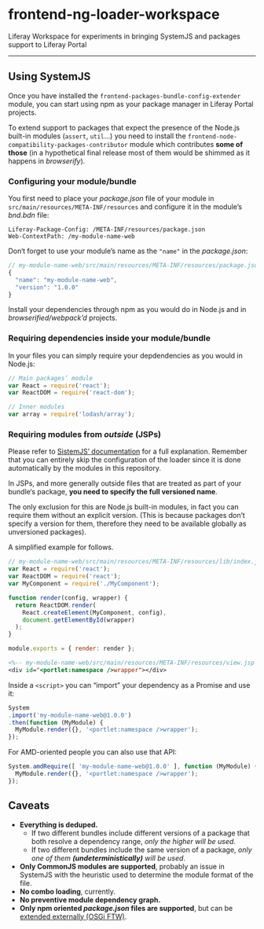# frontend-ng-loader-workspace

Liferay Workspace for experiments in bringing SystemJS and packages support to Liferay Portal

- - -

## Using SystemJS

Once you have installed the `frontend-packages-bundle-config-extender` module, you can start using npm as your package manager in Liferay Portal projects.

To extend support to packages that expect the presence of the Node.js built-in modules (`assert`, `util`…) you need to install the `frontend-node-compatibility-packages-contributor` module which contributes **some of those** (in a hypothetical final release most of them would be shimmed as it happens in *browserify*).

### Configuring your module/bundle

You first need to place your *package.json* file of your module in `src/main/resources/META-INF/resources` and configure it in the module’s *bnd.bdn* file:

```properties
Liferay-Package-Config: /META-INF/resources/package.json
Web-ContextPath: /my-module-name-web
```

Don‘t forget to use your module’s name as the `"name"` in the *package.json*:

```js
// my-module-name-web/src/main/resources/META-INF/resources/package.json
{
  "name": "my-module-name-web",
  "version": "1.0.0"
}
```

Install your dependencies through npm as you would do in Node.js and in *browserified/webpack’d* projects.

### Requiring dependencies inside your module/bundle

In your files you can simply require your depdendencies as you would in Node.js:

```js
// Main packages’ module
var React = require('react');
var ReactDOM = require('react-dom');

// Inner modules
var array = require('lodash/array');
```

### Requiring modules from *outside* (JSPs)

Please refer to [SistemJS’ documentation](https://github.com/systemjs/systemjs) for a full explanation. Remember that you can entirely skip the configuration of the loader since it is done automatically by the modules in this repository.

In JSPs, and more generally outside files that are treated as part of your bundle‘s package, **you need to specify the full versioned name**.

The only exclusion for this are Node.js built-in modules, in fact you can require them without an explicit version. (This is because packages don’t specify a version for them, therefore they need to be available globally as unversioned packages).

A simplified example for follows.

```js
// my-module-name-web/src/main/resources/META-INF/resources/lib/index.js
var React = require('react');
var ReactDOM = require('react');
var MyComponent = require('./MyComponent');

function render(config, wrapper) {
  return ReactDOM.render(
    React.createElement(MyComponent, config),
    document.getElementById(wrapper)
  );
}

module.exports = { render: render };
```

```jsp
<%-- my-module-name-web/src/main/resources/META-INF/resources/view.jsp --%>
<div id="<portlet:namespace />wrapper"></div>
```

Inside a `<script>` you can “import” your dependency as a Promise and use it:

```js
System
.import('my-module-name-web@1.0.0')
.then(function (MyModule) {
  MyModule.render({}, '<portlet:namespace />wrapper');
});
```

For AMD-oriented people you can also use that API:

```js
System.amdRequire([ 'my-module-name-web@1.0.0' ], function (MyModule) {
  MyModule.render({}, '<portlet:namespace />wrapper');
});
```

## Caveats

- **Everything is deduped.**
  - If two different bundles include different versions of a package that both resolve a dependency range, *only the higher will be used*.
  - If two different bundles include the same version of a package, *only one of them __(undeterministically)__ will be used*.
- **Only CommonJS modules are supported**, probably an issue in SystemJS with the heuristic used to determine the module format of the file.
- **No combo loading**, currently.
- **No preventive module dependency graph.**
- **Only npm oriented _package.json_ files are supported**, but can be [extended externally (OSGi FTW)][npmi].

[npmi]: https://github.com/yuchi/frontend-ng-loader-workspace/blob/948a305ce464da3a1b7e572a3c00212414856d37/modules/frontend-packages-bundle-config-extender/src/main/java/com/liferay/frontend/packages/definitions/npm/NPMPackageInterpreter.java#L36
